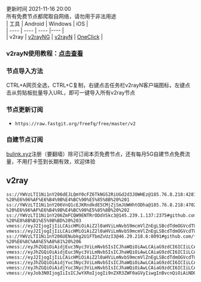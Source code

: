 更新时间 2021-11-16 20:00  
所有免费节点都爬取自网络，请勿用于非法用途  
|  工具  | Android  | Windows  | iOS  |  
|  ----  | ----   | ----  |----  |  
| v2ray  | [v2rayNG](https://github.com/2dust/v2rayNG/releases/download/1.4.12/v2rayNG_1.4.12_arm64-v8a.apk) | [v2rayN](https://github.com/2dust/v2rayN/releases/download/3.27/v2rayN-Core.zip) | [OneClick](https://oneclick.earth/) |  
### v2rayN使用教程：[点击查看](https://github.com/freefq/tutorials)  
### 节点导入方法  
CTRL+A网页全选，CTRL+C复制，右键点击任务栏v2rayN客户端图标，左键点击从剪贴板批量导入URL，即可一键导入所有v2ray节点  
### 节点更新订阅  
- `https://raw.fastgit.org/freefq/free/master/v2`  
### 自建节点订阅  
[bulink.xyz](https://bulink.xyz)注册（要翻墙）除可订阅本页免费节点，还有每月5G自建节点免费流量，不用打卡签到长期有效，欢迎体验  
## v2ray  
```  
ss://YWVzLTI1Ni1nY206dEJLQmY0cFZ6TkNGS2RiUGd2d3JOWHEz@185.76.8.218:42816#github.com/freefq%20-%20%E6%96%AF%E6%B4%9B%E4%BC%90%E5%85%8B%20%201  
ss://YWVzLTI1Ni1nY206VnQ1cEJKRndkdE5CMjZjSmJUWHhtODha@185.76.8.218:47027#github.com/freefq%20-%20%E6%96%AF%E6%B4%9B%E4%BC%90%E5%85%8B%20%202  
ss://YWVzLTI1Ni1nY206ZmFCQW9ENTRrODdVSkc3@145.239.1.137:2375#github.com/freefq%20-%20%E8%8B%B1%E5%9B%BD%20%203  
vmess://eyJ2IjogIjIiLCAicHMiOiAiZ2l0aHViLmNvbS9mcmVlZnEgLSBcdTdmOGVcdTU2ZmRcdTUxODVcdTUzNGVcdThmYmVcdTVkZGVcdTYyYzlcdTY1YWZcdTdlZjRcdTUyYTBcdTY1YWZCdXlWTVx1NjU3MFx1NjM2ZVx1NGUyZFx1NWZjMyA0IiwgImFkZCI6ICJ2Mi5zc3JzdWIuY29tIiwgInBvcnQiOiAiNDQzIiwgImlkIjogIjkyYTk1ZTZkLWNmODktNDJlZS04MTEwLTY2ZmFiNjg3MWUyZiIsICJhaWQiOiAiMCIsICJzY3kiOiAiYXV0byIsICJuZXQiOiAid3MiLCAidHlwZSI6ICJub25lIiwgImhvc3QiOiAiIiwgInBhdGgiOiAiL3NzcnN1YiIsICJ0bHMiOiAidGxzIiwgInNuaSI6ICIifQ==  
vmess://eyJ2IjogIjIiLCAicHMiOiAiZ2l0aHViLmNvbS9mcmVlZnEgLSBcdTdmOGVcdTU2ZmRcdTUxODVcdTUzNGVcdThmYmVcdTVkZGVcdTYyYzlcdTY1YWZcdTdlZjRcdTUyYTBcdTY1YWZCdXlWTVx1NjU3MFx1NjM2ZVx1NGUyZFx1NWZjMyA1IiwgImFkZCI6ICJ2Mi5zc3JzdWIuY29tIiwgInBvcnQiOiAiNDQzIiwgImlkIjogImU1NGE0ODBjLTc3ZTMtNDFjYS04ZjhiLTE3ZmZiNTBkYmQwOCIsICJhaWQiOiAiMCIsICJzY3kiOiAiYXV0byIsICJuZXQiOiAid3MiLCAidHlwZSI6ICJub25lIiwgImhvc3QiOiAiIiwgInBhdGgiOiAiL3NzcnN1YiIsICJ0bHMiOiAidGxzIiwgInNuaSI6ICIifQ==  
ss://YWVzLTI1Ni1nY206UENubkg2U1FTbmZvUzI3@46.29.218.6:8091#github.com/freefq%20-%20%E6%8C%AA%E5%A8%81%20%206  
vmess://eyJhZGQiOiAidjEuc3Nyc3ViLmNvbSIsICJhaWQiOiAwLCAiaG9zdCI6ICIiLCAiaWQiOiAiZTU0YTQ4MGMtNzdlMy00MWNhLThmOGItMTdmZmI1MGRiZDA4IiwgIm5ldCI6ICJ3cyIsICJwYXRoIjogIi9zc3JzdWIiLCAicG9ydCI6ICIxNjgiLCAicHMiOiAiZ2l0aHViLmNvbS9mcmVlZnEgLSBcdTRmYzRcdTdmNTdcdTY1YWZcdTUxNGJcdTYyYzlcdTY1YWZcdThiZmFcdTRlOWFcdTVjMTRcdTY1YWZcdTUxNGJHLUNvcmUgTGFiIDciLCAiIjogIlJlbGF5Xy1cdWQ4M2NcdWRkZjdcdWQ4M2NcdWRkZmFSVV81MTIiLCAidGxzIjogInRscyIsICJ2IjogIjIifQ==  
vmess://eyJhZGQiOiAidjEuc3Nyc3ViLmNvbSIsICJhaWQiOiAwLCAiaG9zdCI6ICIiLCAiaWQiOiAiOTJhOTVlNmQtY2Y4OS00MmVlLTgxMTAtNjZmYWI2ODcxZTJmIiwgIm5ldCI6ICJ3cyIsICJwYXRoIjogIi9zc3JzdWIiLCAicG9ydCI6ICIxNjgiLCAicHMiOiAiZ2l0aHViLmNvbS9mcmVlZnEgLSBcdTRmYzRcdTdmNTdcdTY1YWZcdTUxNGJcdTYyYzlcdTY1YWZcdThiZmFcdTRlOWFcdTVjMTRcdTY1YWZcdTUxNGJHLUNvcmUgTGFiIDgiLCAiIjogIlJlbGF5Xy1cdWQ4M2NcdWRkZjdcdWQ4M2NcdWRkZmFSVV81MTUiLCAidGxzIjogInRscyIsICJ2IjogIjIifQ==  
vmess://eyJ2IjogIjIiLCAicHMiOiAiZ2l0aHViLmNvbS9mcmVlZnEgLSBcdTdmOGVcdTU2ZmRDbG91ZEZsYXJlXHU1MTZjXHU1M2Y4Q0ROXHU4MjgyXHU3MGI5IDkiLCAiYWRkIjogInY4LnNzcnN1Yi5jb20iLCAicG9ydCI6ICI4NDQzIiwgImlkIjogImU1NGE0ODBjLTc3ZTMtNDFjYS04ZjhiLTE3ZmZiNTBkYmQwOCIsICJhaWQiOiAiMCIsICJzY3kiOiAiYXV0byIsICJuZXQiOiAid3MiLCAidHlwZSI6ICJub25lIiwgImhvc3QiOiAiIiwgInBhdGgiOiAiL3NzcnN1YiIsICJ0bHMiOiAidGxzIiwgInNuaSI6ICIifQ==  
vmess://eyJhZGQiOiAidjYuc3Nyc3ViLmNvbSIsICJhaWQiOiAwLCAiaG9zdCI6ICIiLCAiaWQiOiAiZTU0YTQ4MGMtNzdlMy00MWNhLThmOGItMTdmZmI1MGRiZDA4IiwgIm5ldCI6ICJ3cyIsICJwYXRoIjogIi9zc3JzdWIiLCAicG9ydCI6ICIxNjgiLCAicHMiOiAiZ2l0aHViLmNvbS9mcmVlZnEgLSBcdTUyYTBcdTYyZmZcdTU5MjcgIDEwIiwgIiI6ICJSZWxheV8tXHVkODNjXHVkZGU4XHVkODNjXHVkZGU2Q0FfNTE5IiwgInRscyI6ICJ0bHMiLCAidiI6ICIyIn0=  
vmess://eyJhZGQiOiAidjYuc3Nyc3ViLmNvbSIsICJhaWQiOiAwLCAiaG9zdCI6ICIiLCAiaWQiOiAiOTJhOTVlNmQtY2Y4OS00MmVlLTgxMTAtNjZmYWI2ODcxZTJmIiwgIm5ldCI6ICJ3cyIsICJwYXRoIjogIi9zc3JzdWIiLCAicG9ydCI6ICIxNjgiLCAicHMiOiAiZ2l0aHViLmNvbS9mcmVlZnEgLSBcdTUyYTBcdTYyZmZcdTU5MjcgIDExIiwgIiI6ICJSZWxheV8tXHVkODNjXHVkZGU4XHVkODNjXHVkZGU2Q0FfNTEwIiwgInRscyI6ICJ0bHMiLCAidiI6ICIyIn0=  
vmess://eyJob3N0IjogIiIsICJwYXRoIjogIi9nZXR3ZWF0aGVyIiwgInBvcnQiOiAiNDQzIiwgInRscyI6ICJ0bHMiLCAicHMiOiAiZ2l0aHViLmNvbS9mcmVlZnEgLSBcdTdmOGVcdTU2ZmRDbG91ZEZsYXJlXHU1MTZjXHU1M2Y4Q0ROXHU4MjgyXHU3MGI5IDEyIiwgImlkIjogImFjOGViYjg0LTQ2OTEtMTFlYy04MmM3LTAwMDAxNzAyMjAwOCIsICJhZGQiOiAiYXBpLnNzZnJlZS5ydSIsICJ2IjogIjIiLCAiYWlkIjogIjY0IiwgIm5ldCI6ICJ3cyIsICJ0eXBlIjogIm5vbmUifQ==  
```  
